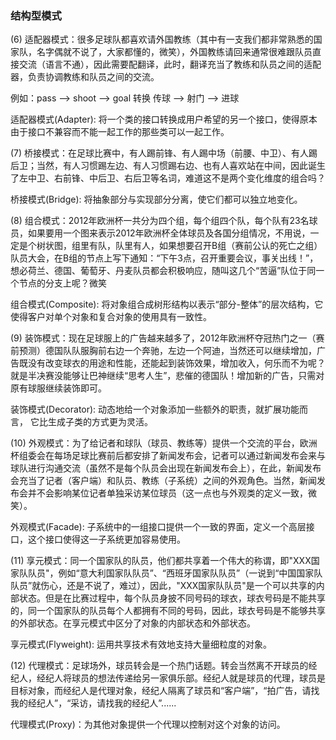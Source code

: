 ### 结构型模式

(6) 适配器模式：很多足球队都喜欢请外国教练（其中有一支我们都非常熟悉的国家队，名字偶就不说了，大家都懂的，微笑），外国教练请回来通常很难跟队员直接交流（语言不通），因此需要配翻译，此时，翻译充当了教练和队员之间的适配器，负责协调教练和队员之间的交流。

例如：pass --> shoot --> goal 转换 传球 --> 射门 --> 进球

适配器模式(Adapter): 将一个类的接口转换成用户希望的另一个接口，使得原本由于接口不兼容而不能一起工作的那些类可以一起工作。

(7) 桥接模式：在足球比赛中，有人踢前锋、有人踢中场（前腰、中卫）、有人踢后卫；当然，有人习惯踢左边、有人习惯踢右边、也有人喜欢站在中间，因此诞生了左中卫、右前锋、中后卫、右后卫等名词，难道这不是两个变化维度的组合吗？

桥接模式(Bridge): 将抽象部分与实现部分分离，使它们都可以独立地变化。

(8) 组合模式：2012年欧洲杯一共分为四个组，每个组四个队，每个队有23名球员，如果要用一个图来表示2012年欧洲杯全体球员及各国分组情况，不用说，一定是个树状图，组里有队，队里有人，如果想要召开B组（赛前公认的死亡之组）队员大会，在B组的节点上写下通知：“下午3点，召开重要会议，事关出线！”，想必荷兰、德国、葡萄牙、丹麦队员都会积极响应，随叫这几个“苦逼”队位于同一个节点的分支上呢？微笑

组合模式(Composite): 将对象组合成树形结构以表示“部分-整体”的层次结构，它使得客户对单个对象和复合对象的使用具有一致性。

(9) 装饰模式：现在足球服上的广告越来越多了，2012年欧洲杯夺冠热门之一（赛前预测）德国队队服胸前右边一个奔驰，左边一个阿迪，当然还可以继续增加，广告既没有改变球衣的用途和性能，还能起到装饰效果，增加收入，何乐而不为呢？就是半决赛没能够让巴神继续“思考人生”，悲催的德国队！增加新的广告，只需对原有球服继续装饰即可。

装饰模式(Decorator): 动态地给一个对象添加一些额外的职责，就扩展功能而言， 它比生成子类的方式更为灵活。

(10) 外观模式：为了给记者和球队（球员、教练等）提供一个交流的平台，欧洲杯组委会在每场足球比赛前后都安排了新闻发布会，记者可以通过新闻发布会来与球队进行沟通交流（虽然不是每个队员会出现在新闻发布会上），在此，新闻发布会充当了记者（客户端）和队员、教练（子系统）之间的外观角色。当然，新闻发布会并不会影响某位记者单独采访某位球员（这一点也与外观类的定义一致，微笑）。

外观模式(Facade): 子系统中的一组接口提供一个一致的界面，定义一个高层接口，这个接口使得这一子系统更加容易使用。

(11) 享元模式：同一个国家队的队员，他们都共享着一个伟大的称谓，即"XXX国家队队员"，例如“意大利国家队队员”、“西班牙国家队队员”（一说到“中国国家队队员”就伤心，还是不说了，难过），因此，"XXX国家队队员"是一个可以共享的内部状态。但是在比赛过程中，每个队员身披不同号码的球衣，球衣号码是不能共享的，同一个国家队的队员每个人都拥有不同的号码，因此，球衣号码是不能够共享的外部状态。在享元模式中区分了对象的内部状态和外部状态。

享元模式(Flyweight): 运用共享技术有效地支持大量细粒度的对象。

(12) 代理模式：足球场外，球员转会是一个热门话题。转会当然离不开球员的经纪人，经纪人将球员的想法传递给另一家俱乐部。经纪人就是球员的代理，球员是目标对象，而经纪人是代理对象，经纪人隔离了球员和“客户端”，“拍广告，请找我的经纪人”，“采访，请找我的经纪人”......

代理模式(Proxy)：为其他对象提供一个代理以控制对这个对象的访问。